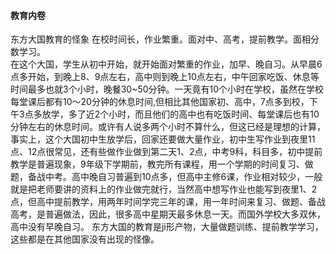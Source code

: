 #### 教育内卷
东方大国教育的怪象
在校时间长，作业繁重。面对中、高考，提前教学。面相分数学习。  
在这个大国，学生从初中开始，就开始面对繁重的作业，加早、晚自习。从早晨6点多开始，到晚上8、9点左右，高中则到晚上10点左右，中午回家吃饭、休息等时间最多也就3个小时，晚餐30~50分钟。一天竟有10个小时在学校，虽然在学校每堂课后都有10～20分钟的休息时间,但相比其他国家初、高中，7点多到校，下午3点多放学，多了近2个小时，而且他们的高中也有吃饭时间、每堂课后也有10分钟左右的休息时间。或许有人说多两个小时不算什么，但这已经是理想的计算，事实上，这个大国初中生放学后，回家还要做大量作业，初中生写作业到夜里11点、12点很常见，还有些做作业做到第二天1、2点，中考9科，科目多，初中提前教学是普遍现象，9年级下学期前，教完所有课程，用一个学期的时间复习、做题，备战中考。高中晚自习普遍到10点多，但高中主修6课，作业相对较少，一般就是把老师要讲的资料上的作业做完就行，当然高中想写作业也能写到夜里1、2点，但高中提前教学，用两年时间学完三年的课，用一年时间来复习、做题、备战高考，是普遍做法，因此，很多高中星期天最多休息一天。而国外学校大多双休，高中没有早晚自习。
东方大国的教育是ji形产物，大量做题训练、提前教学学习，这些都是在其他国家没有出现的怪像。
